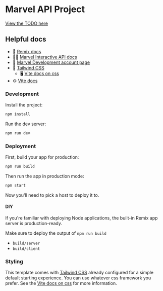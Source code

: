 # Marvel API Project

[View the TODO here](TODO.md)

## Helpful docs

- 📖 [Remix docs](https://remix.run/docs)
- 🦸‍♂️ [Marvel Interactive API docs](https://developer.marvel.com/docs)
- 🔑 [Marvel Development account page](https://developer.marvel.com/account)
- 🎨 [Tailwind CSS](https://tailwindcss.com/)
  - 🖥️ [Vite docs on css](https://vitejs.dev/guide/features.html#css)
- ⚙️ [Vite docs](https://v5.vite.dev/guide/)

### Development

Install the project:

```sh
npm install
```

Run the dev server:

```sh
npm run dev
```

### Deployment

First, build your app for production:

```sh
npm run build
```

Then run the app in production mode:

```sh
npm start
```

Now you'll need to pick a host to deploy it to.

#### DIY

If you're familiar with deploying Node applications, the built-in Remix app server is production-ready.

Make sure to deploy the output of `npm run build`

- `build/server`
- `build/client`

### Styling

This template comes with [Tailwind CSS](https://tailwindcss.com/) already configured for a simple default starting experience. You can use whatever css framework you prefer. See the [Vite docs on css](https://vitejs.dev/guide/features.html#css) for more information.
